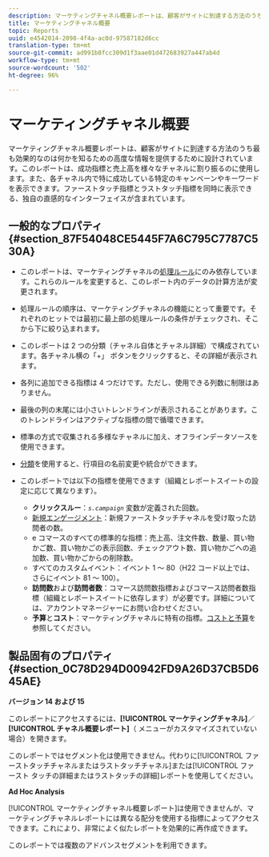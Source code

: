 ```yaml
---
description: マーケティングチャネル概要レポートは、顧客がサイトに到達する方法のうち最も効果的なのは何かを知るための高度な情報を提供するために設計されています。このレポートは、成功指標と売上高を様々なチャネルに割り振るのに使用します。また、各チャネル内で特に成功している特定のキャンペーンやキーワードを表示できます。ファーストタッチ指標とラストタッチ指標を同時に表示できる、独自の直感的なインターフェイスが含まれています。
title: マーケティングチャネル概要
topic: Reports
uuid: e4542014-2098-4f4a-ac0d-97587182d6cc
translation-type: tm+mt
source-git-commit: ad991b8fcc309d1f3aae01d472683927a447ab4d
workflow-type: tm+mt
source-wordcount: '502'
ht-degree: 96%

---
```



# マーケティングチャネル概要

マーケティングチャネル概要レポートは、顧客がサイトに到達する方法のうち最も効果的なのは何かを知るための高度な情報を提供するために設計されています。このレポートは、成功指標と売上高を様々なチャネルに割り振るのに使用します。また、各チャネル内で特に成功している特定のキャンペーンやキーワードを表示できます。ファーストタッチ指標とラストタッチ指標を同時に表示できる、独自の直感的なインターフェイスが含まれています。

## 一般的なプロパティ {#section_87F54048CE5445F7A6C795C7787C530A}

* このレポートは、マーケティングチャネルの[処理ルール](/help/components/c-marketing-channels/c-rules.md)にのみ依存しています。これらのルールを変更すると、このレポート内のデータの計算方法が変更されます。
* 処理ルールの順序は、マーケティングチャネルの機能にとって重要です。それぞれのヒットでは最初に最上部の処理ルールの条件がチェックされ、そこから下に絞り込まれます。
* このレポートは 2 つの分類（チャネル自体とチャネル詳細）で構成されています。各チャネル横の「+」 ボタンをクリックすると、その詳細が表示されます。
* 各列に追加できる指標は 4 つだけです。ただし、使用できる列数に制限はありません。
* 最後の列の末尾には小さいトレンドラインが表示されることがあります。このトレンドラインはアクティブな指標の間で循環できます。
* 標準の方式で収集される多様なチャネルに加え、オフラインデータソースを使用できます。
* [分類](/help/components/c-classifications2/c-classifications.md)を使用すると、行項目の名前変更や統合ができます。
* このレポートでは以下の指標を使用できます（組織とレポートスイートの設定に応じて異なります）。

   * **クリックスルー**：*`s.campaign`* 変数が定義された回数。
   * [新規エンゲージメント](https://docs.adobe.com/content/help/en/analytics/components/variables/metrics/metrics-new-engagements.html)：新規ファーストタッチチャネルを受け取った訪問者の数。
   * e コマースのすべての標準的な指標：売上高、注文件数、数量、買い物かご数、買い物かごの表示回数、チェックアウト数、買い物かごへの追加数、買い物かごからの削除数。
   * すべてのカスタムイベント：イベント 1 ～ 80（H22 コード以上では、さらにイベント 81 ～ 100）。
   * **訪問数**&#x200B;および&#x200B;**訪問者数**：コマース訪問数指標およびコマース訪問者数指標（組織とレポートスイートに依存します）が必要です。詳細については、アカウントマネージャーにお問い合わせください。
   * **予算**&#x200B;と&#x200B;**コスト**：マーケティングチャネルに特有の指標。[コストと予算](https://docs.adobe.com/content/help/en/analytics/components/marketing-channels/analyze-mc.html)を参照してください。

## 製品固有のプロパティ {#section_0C78D294D00942FD9A26D37CB5D645AE}

**バージョン 14 および 15**

このレポートにアクセスするには、**[!UICONTROL マーケティングチャネル]**／**[!UICONTROL チャネル概要レポート]**（ メニューがカスタマイズされていない場合）を開きます。

このレポートではセグメント化は使用できません。代わりに[!UICONTROL ファーストタッチチャネルまたはラストタッチチャネル]または[!UICONTROL ファースト タッチの詳細またはラストタッチの詳細]レポートを使用してください。

**Ad Hoc Analysis**

[!UICONTROL マーケティングチャネル概要レポート]は使用できませんが、マーケティングチャネルレポートには異なる配分を使用する指標によってアクセスできます。これにより、非常によく似たレポートを効果的に再作成できます。

このレポートでは複数のアドバンスセグメントを利用できます。
